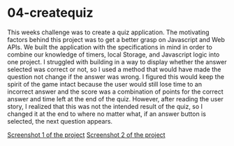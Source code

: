 # 04-createquiz

This weeks challenge was to create a quiz application. The motivating factors behind this project was to get a better grasp on Javascript and Web APIs. We built the application with the specifications in mind in order to combine our knowledge of timers, local Storage, and Javascript logic into one project. I struggled with building in a way to display whether the answer selected was correct or not, so I used a method that would have made the question not change if the answer was wrong. I figured this would keep the spirit of the game intact because the user would still lose time to an incorrect answer and the score was a combination of points for the correct answer and time left at the end of the quiz. However, after reading the user story, I realized that this was not the intended result of the quiz, so I changed it at the end to where no matter what, if an answer button is selected, the next question appears. 

[Screenshot 1 of the project](assets/finalwork-screenshot1)
[Screenshot 2 of the project](assets/finalwork-screenshot2)

